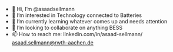 - 👋 Hi, I’m @asaadsellmann
- 👀 I’m interested in Technology connected to Batteries
- 🌱 I’m currently learning whatever comes up and needs attention
- 💞️ I’m looking to collaborate on anything BESS
- 📫 How to reach me:
linkedin.com/in/asaad-sellmann/
asaad.sellmann@rwth-aachen.de


